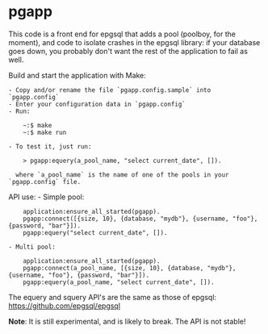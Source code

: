 pgapp
=====

This code is a front end for epgsql that adds a pool (poolboy, for the
moment), and code to isolate crashes in the epgsql library: if your
database goes down, you probably don't want the rest of the
application to fail as well.

Build and start the application with Make:

    - Copy and/or rename the file `pgapp.config.sample` into `pgapp.config`
    - Enter your configuration data in `pgapp.config`
    - Run:

        ~:$ make
        ~:$ make run
    
    - To test it, just run:
    
        > pgapp:equery(a_pool_name, "select current_date", []).
    
      where `a_pool_name` is the name of one of the pools in your `pgapp.config` file.

API use:
    - Simple pool:
    
        application:ensure_all_started(pgapp).
        pgapp:connect([{size, 10}, {database, "mydb"}, {username, "foo"}, {password, "bar"}]).
        pgapp:equery("select current_date", []).
    
    - Multi pool:
        
        application:ensure_all_started(pgapp).
        pgapp:connect(a_pool_name, [{size, 10}, {database, "mydb"}, {username, "foo"}, {password, "bar"}]).
        pgapp:equery(a_pool_name, "select current_date", []).

The equery and squery API's are the same as those of epgsql: https://github.com/epgsql/epgsql

**Note**: It is still experimental, and is likely to break.  The API
is not stable!
